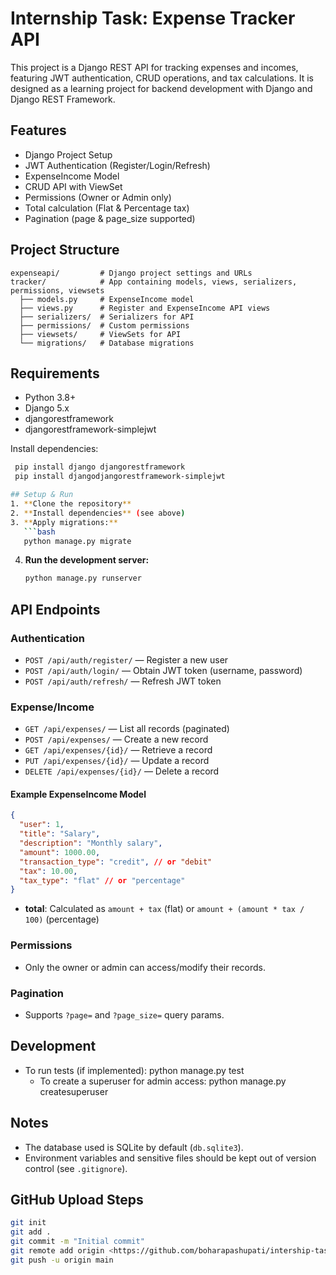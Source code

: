 # Internship Task: Expense Tracker API

This project is a Django REST API for tracking expenses and incomes, featuring JWT authentication, CRUD operations, and tax calculations. It is designed as a learning project for backend development with Django and Django REST Framework.

## Features
- Django Project Setup
- JWT Authentication (Register/Login/Refresh)
- ExpenseIncome Model
- CRUD API with ViewSet
- Permissions (Owner or Admin only)
- Total calculation (Flat & Percentage tax)
- Pagination (page & page_size supported)

## Project Structure
```
expenseapi/         # Django project settings and URLs
tracker/            # App containing models, views, serializers, permissions, viewsets
  ├── models.py     # ExpenseIncome model
  ├── views.py      # Register and ExpenseIncome API views
  ├── serializers/  # Serializers for API
  ├── permissions/  # Custom permissions
  ├── viewsets/     # ViewSets for API
  └── migrations/   # Database migrations
```

## Requirements
- Python 3.8+
- Django 5.x
- djangorestframework
- djangorestframework-simplejwt

Install dependencies:
```bash
 pip install django djangorestframework 
 pip install djangodjangorestframework-simplejwt

## Setup & Run
1. **Clone the repository**
2. **Install dependencies** (see above)
3. **Apply migrations:**
   ```bash
   python manage.py migrate
   ```
4. **Run the development server:**
   ```bash
   python manage.py runserver
   ```

## API Endpoints

### Authentication
- `POST /api/auth/register/` — Register a new user
- `POST /api/auth/login/` — Obtain JWT token (username, password)
- `POST /api/auth/refresh/` — Refresh JWT token

### Expense/Income
- `GET /api/expenses/` — List all records (paginated)
- `POST /api/expenses/` — Create a new record
- `GET /api/expenses/{id}/` — Retrieve a record
- `PUT /api/expenses/{id}/` — Update a record
- `DELETE /api/expenses/{id}/` — Delete a record

#### Example ExpenseIncome Model
```json
{
  "user": 1,
  "title": "Salary",
  "description": "Monthly salary",
  "amount": 1000.00,
  "transaction_type": "credit", // or "debit"
  "tax": 10.00,
  "tax_type": "flat" // or "percentage"
}
```
- **total**: Calculated as `amount + tax` (flat) or `amount + (amount * tax / 100)` (percentage)

### Permissions
- Only the owner or admin can access/modify their records.

### Pagination
- Supports `?page=` and `?page_size=` query params.

## Development
- To run tests (if implemented):
   python manage.py test
  - To create a superuser for admin access:
  python manage.py createsuperuser
  

## Notes
- The database used is SQLite by default (`db.sqlite3`).
- Environment variables and sensitive files should be kept out of version control (see `.gitignore`).

## GitHub Upload Steps
```bash
git init
git add .
git commit -m "Initial commit"
git remote add origin <https://github.com/boharapashupati/intership-task.git>
git push -u origin main
